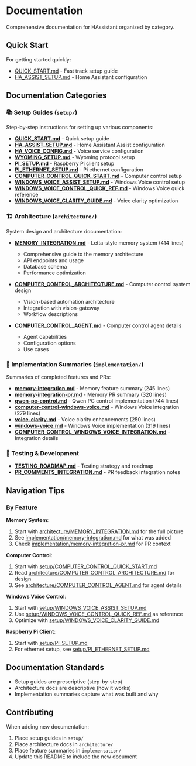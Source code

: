 # Documentation

Comprehensive documentation for HAssistant organized by category.

## Quick Start

For getting started quickly:
- [QUICK_START.md](setup/QUICK_START.md) - Fast track setup guide
- [HA_ASSIST_SETUP.md](setup/HA_ASSIST_SETUP.md) - Home Assistant configuration

## Documentation Categories

### 📚 Setup Guides (`setup/`)
Step-by-step instructions for setting up various components:

- **[QUICK_START.md](setup/QUICK_START.md)** - Quick setup guide
- **[HA_ASSIST_SETUP.md](setup/HA_ASSIST_SETUP.md)** - Home Assistant Assist configuration
- **[HA_VOICE_CONFIG.md](setup/HA_VOICE_CONFIG.md)** - Voice service configuration
- **[WYOMING_SETUP.md](setup/WYOMING_SETUP.md)** - Wyoming protocol setup
- **[PI_SETUP.md](setup/PI_SETUP.md)** - Raspberry Pi client setup
- **[PI_ETHERNET_SETUP.md](setup/PI_ETHERNET_SETUP.md)** - Pi ethernet configuration
- **[COMPUTER_CONTROL_QUICK_START.md](setup/COMPUTER_CONTROL_QUICK_START.md)** - Computer control setup
- **[WINDOWS_VOICE_ASSIST_SETUP.md](setup/WINDOWS_VOICE_ASSIST_SETUP.md)** - Windows Voice control setup
- **[WINDOWS_VOICE_CONTROL_QUICK_REF.md](setup/WINDOWS_VOICE_CONTROL_QUICK_REF.md)** - Windows Voice quick reference
- **[WINDOWS_VOICE_CLARITY_GUIDE.md](setup/WINDOWS_VOICE_CLARITY_GUIDE.md)** - Voice clarity optimization

### 🏗️ Architecture (`architecture/`)
System design and architecture documentation:

- **[MEMORY_INTEGRATION.md](architecture/MEMORY_INTEGRATION.md)** - Letta-style memory system (414 lines)
  - Comprehensive guide to the memory architecture
  - API endpoints and usage
  - Database schema
  - Performance optimization
  
- **[COMPUTER_CONTROL_ARCHITECTURE.md](architecture/COMPUTER_CONTROL_ARCHITECTURE.md)** - Computer control system design
  - Vision-based automation architecture
  - Integration with vision-gateway
  - Workflow descriptions
  
- **[COMPUTER_CONTROL_AGENT.md](architecture/COMPUTER_CONTROL_AGENT.md)** - Computer control agent details
  - Agent capabilities
  - Configuration options
  - Use cases

### 📝 Implementation Summaries (`implementation/`)
Summaries of completed features and PRs:

- **[memory-integration.md](implementation/memory-integration.md)** - Memory feature summary (245 lines)
- **[memory-integration-pr.md](implementation/memory-integration-pr.md)** - Memory PR summary (320 lines)
- **[qwen-pc-control.md](implementation/qwen-pc-control.md)** - Qwen PC control implementation (744 lines)
- **[computer-control-windows-voice.md](implementation/computer-control-windows-voice.md)** - Windows Voice integration (279 lines)
- **[voice-clarity.md](implementation/voice-clarity.md)** - Voice clarity enhancements (250 lines)
- **[windows-voice.md](implementation/windows-voice.md)** - Windows Voice implementation (319 lines)
- **[COMPUTER_CONTROL_WINDOWS_VOICE_INTEGRATION.md](implementation/COMPUTER_CONTROL_WINDOWS_VOICE_INTEGRATION.md)** - Integration details

### 🧪 Testing & Development

- **[TESTING_ROADMAP.md](TESTING_ROADMAP.md)** - Testing strategy and roadmap
- **[PR_COMMENTS_INTEGRATION.md](PR_COMMENTS_INTEGRATION.md)** - PR feedback integration notes

## Navigation Tips

### By Feature

**Memory System**:
1. Start with [architecture/MEMORY_INTEGRATION.md](architecture/MEMORY_INTEGRATION.md) for the full picture
2. See [implementation/memory-integration.md](implementation/memory-integration.md) for what was added
3. Check [implementation/memory-integration-pr.md](implementation/memory-integration-pr.md) for PR context

**Computer Control**:
1. Start with [setup/COMPUTER_CONTROL_QUICK_START.md](setup/COMPUTER_CONTROL_QUICK_START.md)
2. Read [architecture/COMPUTER_CONTROL_ARCHITECTURE.md](architecture/COMPUTER_CONTROL_ARCHITECTURE.md) for design
3. See [architecture/COMPUTER_CONTROL_AGENT.md](architecture/COMPUTER_CONTROL_AGENT.md) for agent details

**Windows Voice Control**:
1. Start with [setup/WINDOWS_VOICE_ASSIST_SETUP.md](setup/WINDOWS_VOICE_ASSIST_SETUP.md)
2. Use [setup/WINDOWS_VOICE_CONTROL_QUICK_REF.md](setup/WINDOWS_VOICE_CONTROL_QUICK_REF.md) as reference
3. Optimize with [setup/WINDOWS_VOICE_CLARITY_GUIDE.md](setup/WINDOWS_VOICE_CLARITY_GUIDE.md)

**Raspberry Pi Client**:
1. Start with [setup/PI_SETUP.md](setup/PI_SETUP.md)
2. For ethernet setup, see [setup/PI_ETHERNET_SETUP.md](setup/PI_ETHERNET_SETUP.md)

## Documentation Standards

- Setup guides are prescriptive (step-by-step)
- Architecture docs are descriptive (how it works)
- Implementation summaries capture what was built and why

## Contributing

When adding new documentation:
1. Place setup guides in `setup/`
2. Place architecture docs in `architecture/`
3. Place feature summaries in `implementation/`
4. Update this README to include the new document
